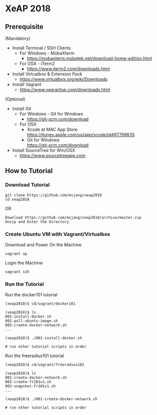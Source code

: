 # XeAP 2018

## Prerequisite

(Mandatory)

* Install Terminal / SSH Clients
    - For Windows - MobaXterm
        + https://mobaxterm.mobatek.net/download-home-edition.html
    - For OSX - iTerm2
        + https://www.iterm2.com/downloads.html
* Install Virtualbox & Extension Pack
    - https://www.virtualbox.org/wiki/Downloads
* Install Vagrant  
    - https://www.vagrantup.com/downloads.html

(Optional)

* Install Git
    - For Windows - Git for Windows
        + https://git-scm.com/download
    - For OSX
        + Xcode at MAC App Store  
        https://itunes.apple.com/us/app/xcode/id497799835
        + Git for Windows  
        https://git-scm.com/download
* Install SourceTree for Win/OSX
    - https://www.sourcetreeapp.com



## How to Tutorial

### Download Tutorial

```
git clone https://github.com/msjang/xeap2018
cd xeap2018
```

OR

```
Download https://github.com/msjang/xeap2018/archive/master.zip
Unzip and Enter the Directory
```

### Create Ubuntu VM with Vagrant/Virtualbox

Download and Power On the Machine

```
vagrant up
```

Login the Machine

```
vagrant ssh
```

### Run the Tutorial

Run the docker101 tutorial

```
(xeap2018)$ cd/vagrant/docker101

(xeap2018)$ ls
001-install-docker.sh
002-pull-ubuntu-image.sh
003-create-docker-network.sh
...

(xeap2018)$ ./001-install-docker.sh

# run other tutorial scripts in order
```

Run the freeradius101 tutorial

```
(xeap2018)$ cd/vagrant/freeradius101

(xeap2018)$ ls
001-create-docker-network.sh
002-create-fr101v1.sh
003-snapshot-fr101v1.sh
...

(xeap2018)$ ./001-create-docker-network.sh

# run other tutorial scripts in order
```
